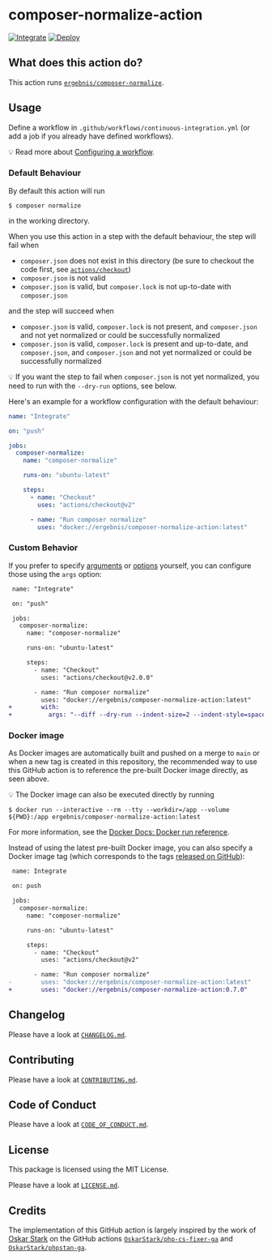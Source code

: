 # composer-normalize-action

[![Integrate](https://github.com/ergebnis/composer-normalize-action/workflows/Integrate/badge.svg)](https://github.com/ergebnis/composer-normalize-action/actions)
[![Deploy](https://github.com/ergebnis/composer-normalize-action/workflows/Deploy/badge.svg)](https://github.com/ergebnis/composer-normalize-action/actions)

## What does this action do?

This action runs [`ergebnis/composer-normalize`](https://github.com/ergebnis/composer-normalize).

## Usage

Define a workflow in `.github/workflows/continuous-integration.yml` (or add a job if you already have defined workflows).

:bulb: Read more about [Configuring a workflow](https://help.github.com/en/articles/configuring-a-workflow).

### Default Behaviour

By default this action will run

```
$ composer normalize
```

in the working directory.

When you use this action in a step with the default behaviour, the step will fail when

- `composer.json` does not exist in this directory (be sure to checkout the code first, see [`actions/checkout`](https://github.com/actions/checkout))
- `composer.json` is not valid
- `composer.json` is valid, but `composer.lock` is not up-to-date with `composer.json`

and the step will succeed when

- `composer.json` is valid, `composer.lock` is not present, and `composer.json` and not yet normalized or could be successfully normalized
- `composer.json` is valid, `composer.lock` is present and up-to-date, and `composer.json`, and `composer.json` and not yet normalized or could be successfully normalized

:bulb: If you want the step to fail when `composer.json` is not yet normalized, you need to run with the `--dry-run` options, see below.

Here's an example for a workflow configuration with the default behaviour:

```yaml
name: "Integrate"

on: "push"

jobs:
  composer-normalize:
    name: "composer-normalize"

    runs-on: "ubuntu-latest"

    steps:
      - name: "Checkout"
        uses: "actions/checkout@v2"

      - name: "Run composer normalize"
        uses: "docker://ergebnis/composer-normalize-action:latest"
```

### Custom Behavior

If you prefer to specify [arguments](https://github.com/ergebnis/composer-normalize/tree/main#arguments) or [options](https://github.com/ergebnis/composer-normalize/main#options) yourself, you can configure those using the `args` option:

```diff
 name: "Integrate"

 on: "push"

 jobs:
   composer-normalize:
     name: "composer-normalize"

     runs-on: "ubuntu-latest"

     steps:
       - name: "Checkout"
         uses: "actions/checkout@v2.0.0"

       - name: "Run composer normalize"
         uses: "docker://ergebnis/composer-normalize-action:latest"
+        with:
+          args: "--diff --dry-run --indent-size=2 --indent-style=space"
```

### Docker image

As Docker images are automatically built and pushed on a merge to `main` or when a new tag is created in this repository, the recommended way to use this GitHub action is to reference the pre-built Docker image directly, as seen above.

:bulb: The Docker image can also be executed directly by running

```
$ docker run --interactive --rm --tty --workdir=/app --volume ${PWD}:/app ergebnis/composer-normalize-action:latest
```

For more information, see the [Docker Docs: Docker run reference](https://docs.docker.com/engine/reference/run/).

Instead of using the latest pre-built Docker image, you can also specify a Docker image tag (which corresponds to the tags [released on GitHub](https://github.com/ergebnis/composer-normalize-action/releases)):

```diff
 name: Integrate

 on: push

 jobs:
   composer-normalize:
     name: "composer-normalize"

     runs-on: "ubuntu-latest"

     steps:
       - name: "Checkout"
         uses: "actions/checkout@v2"

       - name: "Run composer normalize"
-        uses: "docker://ergebnis/composer-normalize-action:latest"
+        uses: "docker://ergebnis/composer-normalize-action:0.7.0"
```

## Changelog

Please have a look at [`CHANGELOG.md`](CHANGELOG.md).

## Contributing

Please have a look at [`CONTRIBUTING.md`](.github/CONTRIBUTING.md).

## Code of Conduct

Please have a look at [`CODE_OF_CONDUCT.md`](https://github.com/ergebnis/.github/blob/main/CODE_OF_CONDUCT.md).

## License

This package is licensed using the MIT License.

Please have a look at [`LICENSE.md`](LICENSE.md).

## Credits

The implementation of this GitHub action is largely inspired by the work of [Oskar Stark](https://github.com/OskarStark) on the GitHub actions [`OskarStark/php-cs-fixer-ga`](https://github.com/OskarStark/php-cs-fixer-ga) and [`OskarStark/phpstan-ga`](https://github.com/OskarStark/phpstan-ga).
